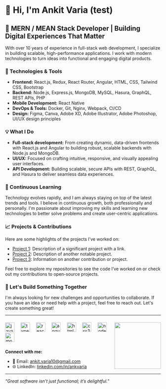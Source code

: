 # 👋 Hi, I'm Ankit Varia (test)

## 🚀 MERN / MEAN Stack Developer | Building Digital Experiences That Matter

With over 10 years of experience in full-stack web development, I specialize in building scalable, high-performance applications. I work with modern technologies to turn ideas into functional and engaging digital products.

### 🔧 Technologies & Tools

- **Frontend:** React.js, Redux, React Router, Angular, HTML, CSS, Tailwind CSS, Bootstrap  
- **Backend:** Node.js, Express.js, MongoDB, MySQL, Hasura, GraphQL, REST APIs, PHP  
- **Mobile Development:** React Native  
- **DevOps & Tools:** Docker, Git, Nginx, Webpack, CI/CD  
- **Design:** Figma, Canva, Adobe XD, Adobe Illustrator, Adobe Photoshop, UI/UX design principles  

### 💡 What I Do

- **Full-stack development:** From creating dynamic, data-driven frontends with React.js and Angular to building robust, scalable backends with Node.js and MongoDB.  
- **UI/UX:** Focused on crafting intuitive, responsive, and visually appealing user interfaces.  
- **API Development:** Building scalable, secure APIs with REST, GraphQL, and Hasura to deliver seamless data experiences.  

### 🌱 Continuous Learning

Technology evolves rapidly, and I am always staying on top of the latest trends and tools. I believe in continuous growth, both professionally and personally. I'm passionate about improving my skills and learning new technologies to better solve problems and create user-centric applications.

### 📈 Projects & Contributions

Here are some highlights of the projects I’ve worked on:  
- [Project 1](#): Description of a significant project with a link.  
- [Project 2](#): Description of another notable project.  
- [Project 3](#): Information on another contribution or project.  

Feel free to explore my repositories to see the code I’ve worked on or check out my contributions to open-source projects.

### 🎯 Let's Build Something Together

I'm always looking for new challenges and opportunities to collaborate. If you have an idea or need help with a project, feel free to reach out. Let's create something great!

---

###

<img align="right" height="150" src="https://media.giphy.com/media/2IudUHdI075HL02Pkk/giphy.gif"  />

###

<div align="left">
  <img src="https://cdn.jsdelivr.net/gh/devicons/devicon/icons/javascript/javascript-original.svg" height="30" alt="javascript logo"  />
  <img width="12" />
  <img src="https://cdn.jsdelivr.net/gh/devicons/devicon/icons/typescript/typescript-original.svg" height="30" alt="typescript logo"  />
  <img width="12" />
  <img src="https://cdn.jsdelivr.net/gh/devicons/devicon/icons/react/react-original.svg" height="30" alt="react logo"  />
  <img width="12" />
  <img src="https://cdn.jsdelivr.net/gh/devicons/devicon/icons/angularjs/angularjs-original.svg" height="30" alt="angular logo"  />
  <img width="12" />
  <img src="https://cdn.jsdelivr.net/gh/devicons/devicon/icons/html5/html5-original.svg" height="30" alt="html5 logo"  />
  <img width="12" />
  <img src="https://cdn.jsdelivr.net/gh/devicons/devicon/icons/css3/css3-original.svg" height="30" alt="css3 logo"  />
  <img width="12" />
  <img src="https://cdn.jsdelivr.net/gh/devicons/devicon/icons/nodejs/nodejs-original.svg" height="30" alt="nodejs logo"  />
  <img width="12" />
  <img src="https://cdn.jsdelivr.net/gh/devicons/devicon/icons/mongodb/mongodb-plain-wordmark.svg" height="30" alt="mongodb logo"  />
</div>

###

**Connect with me:**  
- 📧 Email: [ankit.varia10@gmail.com](mailto:ankit.varia10@gmail.com)  
- 🌐 LinkedIn: [linkedin.com/in/ankvaria](http://www.linkedin.com/in/ankvaria/)  

---

*“Great software isn’t just functional; it’s delightful.”*
